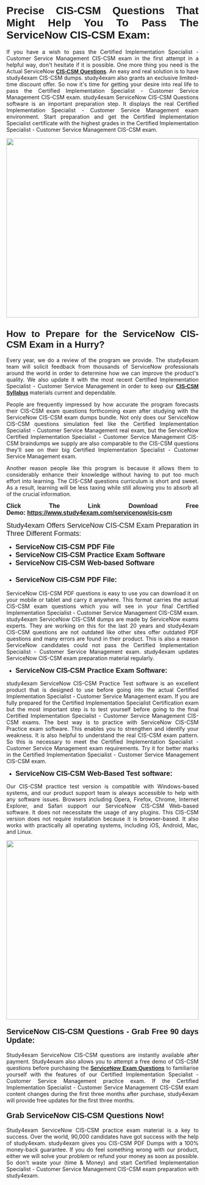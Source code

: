 <h1 style="text-align: justify;"><span style="font-family:Verdana,Geneva,sans-serif;"><strong>Precise CIS-CSM Questions That Might Help You To Pass The ServiceNow CIS-CSM Exam:</strong></span></h1>

<p style="text-align: justify;">If you have a wish to pass the Certified Implementation Specialist - Customer Service Management CIS-CSM exam in the first attempt in a helpful way, don't hesitate if it is possible. One more thing you need is the Actual ServiceNow <a href="https://www.study4exam.com/servicenow/free-cis-csm-questions"><span style="font-family:Verdana,Geneva,sans-serif;"><strong>CIS-CSM Questions</strong></span></a>. An easy and real solution is to have study4exam CIS-CSM dumps. study4exam also grants an exclusive limited-time discount offer. So now it's time for getting your desire into real life to pass the Certified Implementation Specialist - Customer Service Management CIS-CSM exam. study4exam ServiceNow CIS-CSM Questions software is an important preparation step. It displays the real Certified Implementation Specialist - Customer Service Management exam environment. Start preparation and get the Certified Implementation Specialist certificate with the highest grades in the Certified Implementation Specialist - Customer Service Management CIS-CSM exam.</p>

<p style="text-align: justify;"><a href="https://www.study4exam.com/servicenow/cis-csm"><img alt="" src="https://www.thequestionanswers.com/wp-content/uploads/2022/02/Study4Exam-Cert-Exams-Questions.webp" style="width: 100%; height: 470px;" /></a></p>

<h2 style="text-align: justify;"><span style="font-family:Verdana,Geneva,sans-serif;"><span style="font-size:24px;"><strong>How to Prepare for the ServiceNow CIS-CSM Exam in a Hurry?</strong></span></span></h2>

<p style="text-align: justify;">Every year, we do a review of the program we provide. The study4exam team will solicit feedback from thousands of ServiceNow professionals around the world in order to determine how we can improve the product's quality. We also update it with the most recent Certified Implementation Specialist - Customer Service Management in order to keep our <a href="https://www.study4exam.com/servicenow/syllabus/cis-csm"><span style="font-family:Verdana,Geneva,sans-serif;"><strong>CIS-CSM Syllabus</strong></span></a> materials current and dependable.</p>

<p style="text-align: justify;">People are frequently impressed by how accurate the program forecasts their CIS-CSM exam questions forthcoming exam after studying with the ServiceNow CIS-CSM exam dumps bundle. Not only does our ServiceNow CIS-CSM questions simulation feel like the Certified Implementation Specialist - Customer Service Management real exam, but the ServiceNow Certified Implementation Specialist - Customer Service Management CIS-CSM braindumps we supply are also comparable to the CIS-CSM questions they'll see on their big Certified Implementation Specialist - Customer Service Management exam.</p>

<p style="text-align: justify;">Another reason people like this program is because it allows them to considerably enhance their knowledge without having to put too much effort into learning. The CIS-CSM questions curriculum is short and sweet. As a result, learning will be less taxing while still allowing you to absorb all of the crucial information.</p>

<p style="text-align: justify;"><span style="font-size:16px;"><span style="font-family:Verdana,Geneva,sans-serif;"><strong>Click The Link Download Free Demo: <a href="https://www.study4exam.com/servicenow/cis-csm">https://www.study4exam.com/servicenow/cis-csm</a></strong></span></span></p>

<p style="text-align: justify;"><span style="font-size:18px;"><span style="font-family:Tahoma,Geneva,sans-serif;">Study4exam Offers ServiceNow CIS-CSM Exam Preparation in Three Different Formats:</span></span></p>

<ul>
	<li style="text-align: justify;"><span style="font-size:18px;"><span style="font-family:Tahoma,Geneva,sans-serif;"><strong>ServiceNow CIS-CSM PDF File</strong></span></span></li>
	<li style="text-align: justify;"><span style="font-size:18px;"><span style="font-family:Tahoma,Geneva,sans-serif;"><strong>ServiceNow CIS-CSM Practice Exam Software</strong></span></span></li>
	<li style="text-align: justify;"><span style="font-size:18px;"><span style="font-family:Tahoma,Geneva,sans-serif;"><strong>ServiceNow CIS-CSM Web-based Software</strong></span></span></li>
	<li>
	<h3 style="text-align: justify;"><span style="font-family:Verdana,Geneva,sans-serif;"><strong><span style="font-size:18px;">ServiceNow CIS-CSM PDF File:</span></strong></span></h3>
	</li>
</ul>

<p style="text-align: justify;">ServiceNow CIS-CSM PDF questions is easy to use you can download it on your mobile or tablet and carry it anywhere. This format carries the actual CIS-CSM exam questions which you will see in your final Certified Implementation Specialist - Customer Service Management CIS-CSM exam. study4exam ServiceNow CIS-CSM dumps are made by ServiceNow exams experts. They are working on this for the last 20 years and study4exam CIS-CSM questions are not outdated like other sites offer outdated PDF questions and many errors are found in their product. This is also a reason ServiceNow candidates could not pass the Certified Implementation Specialist - Customer Service Management exam. study4exam updates ServiceNow CIS-CSM exam preparation material regularly.</p>

<ul>
	<li style="text-align: justify;"><strong><span style="font-size:18px;"><span style="font-family:Verdana,Geneva,sans-serif;">ServiceNow CIS-CSM Practice Exam Software:</span></span></strong></li>
</ul>

<p style="text-align: justify;">study4exam ServiceNow CIS-CSM Practice Test software is an excellent product that is designed to use before going into the actual Certified Implementation Specialist - Customer Service Management exam. If you are fully prepared for the Certified Implementation Specialist Certification exam but the most important step is to test yourself before going to the final Certified Implementation Specialist - Customer Service Management CIS-CSM exams. The best way is to practice with ServiceNow CIS-CSM Practice exam software. This enables you to strengthen and identify your weakness. It is also helpful to understand the real CIS-CSM exam pattern. So this is necessary to meet the Certified Implementation Specialist - Customer Service Management exam requirements. Try it for better marks in the Certified Implementation Specialist - Customer Service Management CIS-CSM exam.</p>

<ul>
	<li style="text-align: justify;"><strong><span style="font-size:18px;"><span style="font-family:Tahoma,Geneva,sans-serif;">ServiceNow CIS-CSM Web-Based Test software:</span></span></strong></li>
</ul>

<p style="text-align: justify;">Our CIS-CSM practice test version is compatible with Windows-based systems, and our product support team is always accessible to help with any software issues. Browsers including Opera, Firefox, Chrome, Internet Explorer, and Safari support our ServiceNow CIS-CSM Web-based software. It does not necessitate the usage of any plugins. This CIS-CSM version does not require installation because it is browser-based. It also works with practically all operating systems, including iOS, Android, Mac, and Linux.</p>

<p style="text-align: justify;"><a href="https://www.study4exam.com/servicenow/cis-csm"><img alt="" src="https://www.thequestionanswers.com/wp-content/uploads/2022/02/Study4Exam-Cert-Exams-Questions-Discount.webp" style="width: 100%; height: 470px;" /></a></p>

<h4 style="text-align: justify;"><span style="font-family:Tahoma,Geneva,sans-serif;"><strong><span style="font-size:20px;">ServiceNow CIS-CSM Questions - Grab Free 90 days Update:</span></strong></span></h4>

<p style="text-align: justify;">Study4exam ServiceNow CIS-CSM questions are instantly available after payment. Study4exam also allows you to attempt a free demo of CIS-CSM questions before purchasing the <a href="https://www.study4exam.com/servicenow-exams"><span style="font-family:Verdana,Geneva,sans-serif;"><strong>ServiceNow Exam Questions</strong></span></a> to familiarise yourself with the features of our Certified Implementation Specialist - Customer Service Management practice exam. If the Certified Implementation Specialist - Customer Service Management CIS-CSM exam content changes during the first three months after purchase, study4exam will provide free updates for the first three months.</p>

<h4 style="text-align: justify;"><span style="font-family:Verdana,Geneva,sans-serif;"><strong><span style="font-size:20px;">Grab ServiceNow CIS-CSM Questions Now!</span></strong></span></h4>

<p style="text-align: justify;">Study4exam ServiceNow CIS-CSM practice exam material is a key to success. Over the world, 90,000 candidates have got success with the help of study4exam. study4exam gives you CIS-CSM PDF Dumps with a 100% money-back guarantee. If you do feel something wrong with our product, either we will solve your problem or refund your money as soon as possible. So don't waste your (time & Money) and start Certified Implementation Specialist - Customer Service Management CIS-CSM exam preparation with study4exam.</p>
